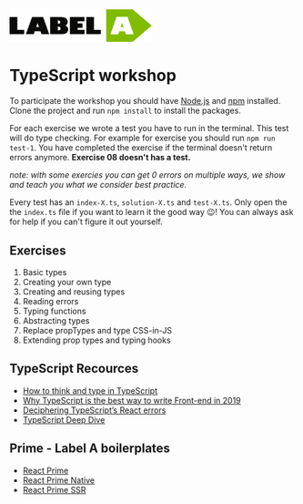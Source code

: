 <img src="https://github.com/LabelA/typescript-workshop/blob/master/labela-logo.png" alt="Label A logo" width="250px" />

# TypeScript workshop
To participate the workshop you should have [Node.js](https://nodejs.org/en/) and [npm](https://www.npmjs.com/) installed. Clone the project and run `npm install` to install the packages.

For each exercise we wrote a test you have to run in the terminal. This test will do type checking. For example for exercise you should run `npm run test-1`.
You have completed the exercise if the terminal doesn't return errors anymore. **Exercise 08 doesn't has a test.**

*note: with some exercies you can get 0 errors on multiple ways, we show and teach you what we consider best practice.*

Every test has an `index-X.ts`, `solution-X.ts` and `test-X.ts`. Only open the the `index.ts` file if you want to learn it the good way 😉! You can always ask for help if you can't figure it out yourself.

## Exercises
1. Basic types
2. Creating your own type
3. Creating and reusing types
4. Reading errors
5. Typing functions
6. Abstracting types
7. Replace propTypes and type CSS-in-JS
8. Extending prop types and typing hooks

## TypeScript Recources
* [How to think and type in TypeScript](https://areknawo.com/how-to-think-and-type-in-typescript/)
* [Why TypeScript is the best way to write Front-end in 2019](https://medium.com/@jtomaszewski/why-typescript-is-the-best-way-to-write-front-end-in-2019-feb855f9b164)
* [Deciphering TypeScript’s React errors](https://medium.com/innovation-and-technology/deciphering-typescripts-react-errors-8704cc9ef402)
* [TypeScript Deep Dive](https://basarat.gitbook.io/typescript/)

## Prime - Label A boilerplates
* [React Prime](https://github.com/react-prime/react-prime)
* [React Prime Native](https://github.com/react-prime/react-prime-native)
* [React Prime SSR](https://github.com/react-prime/react-prime-ssr)
